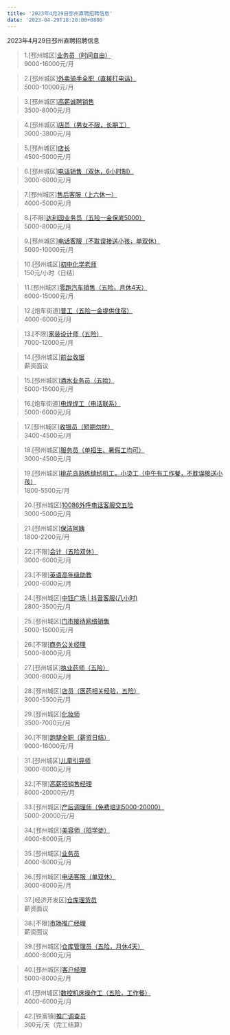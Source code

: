 ```yaml
---
title: '2023年4月29日邳州直聘招聘信息'
date: '2023-04-29T18:20:00+0800'
---
```

2023年4月29日邳州直聘招聘信息
<!--more-->
>1.[邳州城区][业务员（时间自由）](https://www.pizhouzhipin.com/job/28186)<br>
>9000-16000元/月

>2.[邳州城区][外卖骑手全职（直接打电话）](https://www.pizhouzhipin.com/job/25304)<br>
>5000-10000元/月

>3.[邳州城区][高薪诚聘销售](https://www.pizhouzhipin.com/job/26584)<br>
>3500-8000元/月

>4.[邳州城区][店员（男女不限，长期工）](https://www.pizhouzhipin.com/job/27604)<br>
>3000-3800元/月

>5.[邳州城区][店长](https://www.pizhouzhipin.com/job/28262)<br>
>4500-5000元/月

>6.[邳州城区][电话销售（双休，6小时制）](https://www.pizhouzhipin.com/job/28221)<br>
>3000-6000元/月

>7.[邳州城区][售后客服（上六休一）](https://www.pizhouzhipin.com/job/27871)<br>
>4000-5000元/月

>8.[不限][达利园业务员（五险一金保底5000）](https://www.pizhouzhipin.com/job/26949)<br>
>5000-8000元/月

>9.[邳州城区][电话客服（不耽误接送小孩，单双休）](https://www.pizhouzhipin.com/job/27577)<br>
>5000-10000元/月

>10.[邳州城区][初中化学老师](https://www.pizhouzhipin.com/job/27625)<br>
>150元/小时（日结）

>11.[邳州城区][零跑汽车销售（五险，月休4天）](https://www.pizhouzhipin.com/job/27135)<br>
>6000-15000元/月

>12.[炮车街道][普工（五险一金提供住宿）](https://www.pizhouzhipin.com/job/27551)<br>
>4000-6000元/月

>13.[不限][家装设计师（五险）](https://www.pizhouzhipin.com/job/26795)<br>
>7000-12000元/月

>14.[邳州城区][前台收银](https://www.pizhouzhipin.com/job/25414)<br>
>薪资面议

>15.[邳州城区][酒水业务员（五险）](https://www.pizhouzhipin.com/job/24199)<br>
>5000-15000元/月

>16.[炮车街道][电焊焊工（电话联系）](https://www.pizhouzhipin.com/job/24311)<br>
>5000-6000元/月

>17.[邳州城区][收银员（短期勿扰）](https://www.pizhouzhipin.com/job/26825)<br>
>3400-4500元/月

>18.[邳州城区][服务员（单招生、暑假工均可）](https://www.pizhouzhipin.com/job/25925)<br>
>3000-4500元/月

>19.[邳州城区][桃花岛熟练缝纫机工，小烫工（中午有工作餐，不耽误接送小孩）](https://www.pizhouzhipin.com/job/25945)<br>
>1800-5500元/月

>20.[邳州城区][10086外呼电话客服交五险](https://www.pizhouzhipin.com/job/26143)<br>
>3000-5000元/月

>21.[邳州城区][保洁阿姨](https://www.pizhouzhipin.com/job/26649)<br>
>1800-2200元/月

>22.[不限][会计（五险双休）](https://www.pizhouzhipin.com/job/28227)<br>
>3000-6000元/月

>23.[不限][英语高年级助教](https://www.pizhouzhipin.com/job/28250)<br>
>2000-6000元/月

>24.[邳州城区][中钰广场 | 抖音客服(八小时)](https://www.pizhouzhipin.com/job/28183)<br>
>2800-3500元/月

>25.[邳州城区][门市接待网络销售](https://www.pizhouzhipin.com/job/28258)<br>
>5000-15000元/月

>26.[不限][商务公关经理](https://www.pizhouzhipin.com/job/25322)<br>
>5000-8000元/月

>27.[邳州城区][执业药师（五险）](https://www.pizhouzhipin.com/job/19909)<br>
>3000-8000元/月

>28.[邳州城区][店员（医药相关经验，五险）](https://www.pizhouzhipin.com/job/8040)<br>
>3000-5500元/月

>29.[邳州城区][化妆师](https://www.pizhouzhipin.com/job/28257)<br>
>3500-7000元/月

>30.[不限][跑腿全职（薪资日结）](https://www.pizhouzhipin.com/job/28212)<br>
>9000-16000元/月

>31.[邳州城区][儿童引导师](https://www.pizhouzhipin.com/job/28256)<br>
>3000-6000元/月

>32.[不限][高薪招销售经理](https://www.pizhouzhipin.com/job/25256)<br>
>8000-20000元/月

>33.[邳州城区][产后调理师（免费培训5000-20000）](https://www.pizhouzhipin.com/job/10362)<br>
>5000-20000元/月

>34.[邳州城区][美容师（招学徒）](https://www.pizhouzhipin.com/job/26218)<br>
>4000-8000元/月

>35.[邳州城区][业务员](https://www.pizhouzhipin.com/job/19031)<br>
>4000-8000元/月

>36.[邳州城区][电话客服（单双休）](https://www.pizhouzhipin.com/job/28268)<br>
>3000-8000元/月

>37.[经济开发区][仓库理货员](https://www.pizhouzhipin.com/job/2421)<br>
>薪资面议

>38.[不限][市场推广经理](https://www.pizhouzhipin.com/job/28200)<br>
>薪资面议

>39.[邳州城区][仓库管理员（五险，月休4天）](https://www.pizhouzhipin.com/job/25172)<br>
>4000-8000元/月

>40.[邳州城区][客户经理](https://www.pizhouzhipin.com/job/26574)<br>
>5000-8000元/月

>41.[邳州城区][数控机床操作工（五险，工作餐）](https://www.pizhouzhipin.com/job/27221)<br>
>4000-6000元/月

>42.[铁富镇][推广调查员](https://www.pizhouzhipin.com/job/28216)<br>
>300元/天（完工结算）


